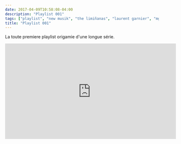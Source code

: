 ```yaml
---
date: 2017-04-09T10:58:08-04:00
description: "Playlist 001"
tags: ["playlist", "new musik", "the limiñanas", "laurent garnier", "mgmt", "jim croce", "noir boy george", "flavien berger", "fishbach", "nils fraham", "john myrtle", "tangerine dream"]
title: "Playlist 001"
---
```


La toute premiere playlist origamie d'une longue série.

<iframe 
	width="560" 
	height="315" 
	src="https://www.youtube.com/embed/videoseries?list=PL793CMxhMwtEkvxvvNLtuI-sIvnrX-KaT" 
	frameborder="0" 
	allow="autoplay; encrypted-media" 
	allowfullscreen>
</iframe>